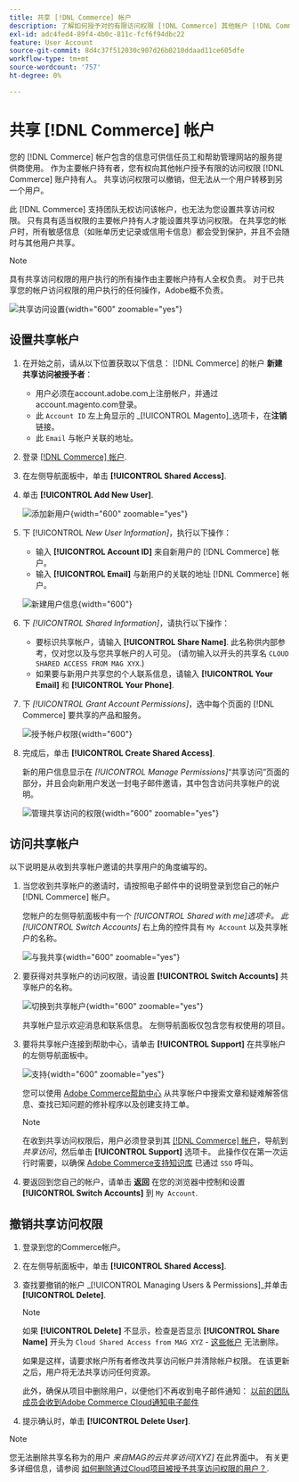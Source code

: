 ```yaml
---
title: 共享 [!DNL Commerce] 帐户
description: 了解如何授予对的有限访问权限 [!DNL Commerce] 其他帐户 [!DNL Commerce] 账户持有人。
exl-id: adc4fed4-89f4-4b0c-811c-fcf6f94dbc22
feature: User Account
source-git-commit: 8d4c37f512030c907d26b0210ddaad11ce605dfe
workflow-type: tm+mt
source-wordcount: '757'
ht-degree: 0%

---
```


# 共享 [!DNL Commerce] 帐户

您的 [!DNL Commerce] 帐户包含的信息可供信任员工和帮助管理网站的服务提供商使用。 作为主要帐户持有者，您有权向其他帐户授予有限的访问权限 [!DNL Commerce] 账户持有人。 共享访问权限可以撤销，但无法从一个用户转移到另一个用户。

此 [!DNL Commerce] 支持团队无权访问该帐户，也无法为您设置共享访问权限。 只有具有适当权限的主要帐户持有人才能设置共享访问权限。 在共享您的帐户时，所有敏感信息（如账单历史记录或信用卡信息）都会受到保护，并且不会随时与其他用户共享。

>[!NOTE]
>
>具有共享访问权限的用户执行的所有操作由主要帐户持有人全权负责。 对于已共享您的帐户访问权限的用户执行的任何操作，Adobe概不负责。

![共享访问设置](./assets/shared-access.png){width="600" zoomable="yes"}

## 设置共享帐户

1. 在开始之前，请从以下位置获取以下信息： [!DNL Commerce] 的帐户 **新建共享访问被授予者**：

   - 用户必须在account.adobe.com上注册帐户，并通过account.magento.com登录。
   - 此 `Account ID` 左上角显示的 _[!UICONTROL Magento]_选项卡，在&#x200B;**注销**链接。
   - 此 `Email` 与帐户关联的地址。

1. 登录 [[!DNL Commerce] 帐户](commerce-account-create.md).

1. 在左侧导航面板中，单击 **[!UICONTROL Shared Access]**.

1. 单击 **[!UICONTROL Add New User]**.

   ![添加新用户](./assets/shared-access-add.png){width="600" zoomable="yes"}

1. 下 [!UICONTROL _New User Information]_，执行以下操作：

   - 输入 **[!UICONTROL Account ID]** 来自新用户的 [!DNL Commerce] 帐户。
   - 输入 **[!UICONTROL Email]** 与新用户的关联的地址 [!DNL Commerce] 帐户。

   ![新建用户信息](./assets/shared-new-user.png){width="600"}

1. 下 _[!UICONTROL Shared Information]_，请执行以下操作：

   - 要标识共享帐户，请输入 **[!UICONTROL Share Name]**. 此名称供内部参考，仅对您以及与您共享帐户的人可见。 (请勿输入以开头的共享名 `CLOUD SHARED ACCESS FROM MAG XYX`.)
   - 如果要与新用户共享您的个人联系信息，请输入 **[!UICONTROL Your Email]** 和 **[!UICONTROL Your Phone]**.

1. 下 _[!UICONTROL Grant Account Permissions]_，选中每个页面的 [!DNL Commerce] 要共享的产品和服务。

   ![授予帐户权限](./assets/shared-permissions.png){width="600"}

1. 完成后，单击 **[!UICONTROL Create Shared Access]**.

   新的用户信息显示在 _[!UICONTROL Manage Permissions]_“共享访问”页面的部分，并且会向新用户发送一封电子邮件邀请，其中包含访问共享帐户的说明。

   ![管理共享访问的权限](./assets/shared-manage-permissions.png){width="600" zoomable="yes"}

## 访问共享帐户

以下说明是从收到共享帐户邀请的共享用户的角度编写的。

1. 当您收到共享帐户的邀请时，请按照电子邮件中的说明登录到您自己的帐户 [!DNL Commerce] 帐户。

   您帐户的左侧导航面板中有一个 _[!UICONTROL Shared with me]_选项卡。 此_[!UICONTROL Switch Accounts]_ 右上角的控件具有 `My Account` 以及共享帐户的名称。

   ![与我共享](./assets/shared-with-me.png){width="600" zoomable="yes"}

1. 要获得对共享帐户的访问权限，请设置 **[!UICONTROL Switch Accounts]** 共享帐户的名称。

   ![切换到共享帐户](./assets/shared-switch.png){width="600" zoomable="yes"}

   共享帐户显示欢迎消息和联系信息。 左侧导航面板仅包含您有权使用的项目。

1. 要将共享帐户连接到帮助中心，请单击 **[!UICONTROL Support]** 在共享帐户的左侧导航面板中。

   ![支持](./assets/shared-support.png){width="600" zoomable="yes"}

   您可以使用 [Adobe Commerce帮助中心](https://experienceleague.adobe.com/docs/commerce-knowledge-base/kb/overview.html) 从共享帐户中搜索文章和疑难解答信息、查找已知问题的修补程序以及创建支持工单。

   >[!NOTE]
   >
   >在收到共享访问权限后，用户必须登录到其 [[!DNL Commerce] 帐户](https://account.magento.com/customer/account/login)，导航到 _共享访问_，然后单击 **[!UICONTROL Support]** 选项卡。 此操作仅在第一次运行时需要，以确保 [Adobe Commerce支持知识库](https://experienceleague.adobe.com/docs/commerce-knowledge-base/kb/overview.html) 已通过 `SSO` 呼叫。

1. 要返回到您自己的帐户，请单击 **返回** 在您的浏览器中控制和设置 **[!UICONTROL Switch Accounts]** 到 `My Account`.

## 撤销共享访问权限

1. 登录到您的Commerce帐户。

1. 在左侧导航面板中，单击 **[!UICONTROL Shared Access]**.

1. 查找要撤销的帐户 _[!UICONTROL Managing Users & Permissions]_并单击&#x200B;**[!UICONTROL Delete]**.

   >[!NOTE]
   >
   > 如果  **[!UICONTROL Delete]** 不显示，检查是否显示 **[!UICONTROL Share Name]** 开头为 `Cloud Shared Access from MAG XYZ` - [这些帐户](https://experienceleague.adobe.com/docs/commerce-knowledge-base/kb/help-center-guide/magento-help-center-user-guide.html?lang=en#remove-cloud-shared-access-users) 无法删除。
   > 
   > 如果是这样，请要求帐户所有者修改共享访问帐户并清除帐户权限。 在该更新之后，用户将无法共享访问任何资源。
   >
   > 此外，确保从项目中删除用户，以便他们不再收到电子邮件通知： [以前的团队成员会收到Adobe Commerce Cloud通知电子邮件](https://experienceleague.adobe.com/docs/commerce-knowledge-base/kb/troubleshooting/miscellaneous/former-teammembers-receive-cloud-notification-emails.html)


1. 提示确认时，单击 **[!UICONTROL Delete User]**.

>[!NOTE]
>
>您无法删除共享名称为的用户 _来自MAG的云共享访问[XYZ]_ 在此界面中。 有关更多详细信息，请参阅 [如何删除通过Cloud项目被授予共享访问权限的用户？](https://experienceleague.adobe.com/docs/commerce-knowledge-base/kb/help-center-guide/magento-help-center-user-guide.html?lang=en#remove-cloud-shared-access-users).
